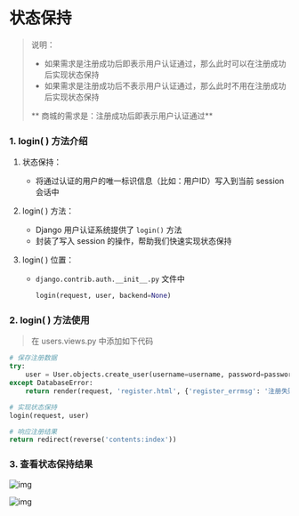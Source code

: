 # 状态保持

> 说明：
>
> - 如果需求是注册成功后即表示用户认证通过，那么此时可以在注册成功后实现状态保持
> - 如果需求是注册成功后不表示用户认证通过，那么此时不用在注册成功后实现状态保持
>
> ** 商城的需求是：注册成功后即表示用户认证通过**

### 1. login( ) 方法介绍

1. 状态保持：

    - 将通过认证的用户的唯一标识信息（比如：用户ID）写入到当前 session 会话中

2. login( ) 方法：

    - Django 用户认证系统提供了 `login()` 方法
    - 封装了写入 session 的操作，帮助我们快速实现状态保持

3. login( ) 位置：

    - `django.contrib.auth.__init__.py` 文件中

        ```python
        login(request, user, backend=None)
        ```

### 2. login( ) 方法使用

> 在 users.views.py 中添加如下代码

```python
# 保存注册数据
try:
    user = User.objects.create_user(username=username, password=password, mobile=mobile)
except DatabaseError:
    return render(request, 'register.html', {'register_errmsg': '注册失败'})

# 实现状态保持
login(request, user)

# 响应注册结果
return redirect(reverse('contents:index'))
```

### 3. 查看状态保持结果

![img](C:\Users\yeyun\Desktop\Django商城项目整理\res\12session浏览器.png)

![img](C:\Users\yeyun\Desktop\Django商城项目整理\res\13sessionredis.png)